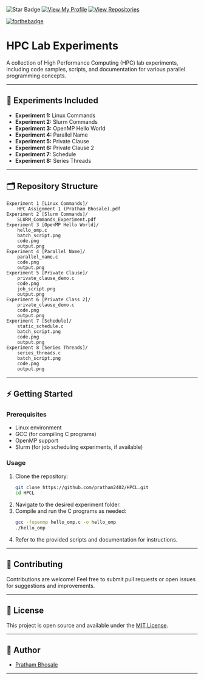![Star Badge](https://img.shields.io/static/v1?label=%F0%9F%8C%9F&message=If%20Useful&style=style=flat&color=BC4E99)
[![View My Profile](https://img.shields.io/badge/View-My_Profile-green?logo=GitHub)](https://github.com/pratham2402)
[![View Repositories](https://img.shields.io/badge/View-My_Repositories-blue?logo=GitHub)](https://github.com/pratham2402?tab=repositories)

[![forthebadge](https://forthebadge.com/images/badges/made-with-c.svg)](https://forthebadge.com)

# HPC Lab Experiments

A collection of High Performance Computing (HPC) lab experiments, including code samples, scripts, and documentation for various parallel programming concepts.

---

## 🚀 Experiments Included

- **Experiment 1:** Linux Commands
- **Experiment 2:** Slurm Commands
- **Experiment 3:** OpenMP Hello World
- **Experiment 4:** Parallel Name
- **Experiment 5:** Private Clause
- **Experiment 6:** Private Clause 2
- **Experiment 7:** Schedule
- **Experiment 8:** Series Threads

---

## 🗂️ Repository Structure

```
Experiment 1 [Linux Commands]/
    HPC Assignment 1 (Pratham Bhosale).pdf
Experiment 2 [Slurm Commands]/
    SLURM_Commands_Experiment.pdf
Experiment 3 [OpenMP Hello World]/
    hello_omp.c
    batch_script.png
    code.png
    output.png
Experiment 4 [Parallel Name]/
    parallel_name.c
    code.png
    output.png
Experiment 5 [Private Clause]/
    private_clause_demo.c
    code.png
    job_script.png
    output.png
Experiment 6 [Private Class 2]/
    private_clause_demo.c
    code.png
    output.png
Experiment 7 [Schedule]/
    static_schedule.c
    batch_script.png
    code.png
    output.png
Experiment 8 [Series Threads]/
    series_threads.c
    batch_script.png
    code.png
    output.png
```

---

## ⚡ Getting Started

### Prerequisites

- Linux environment
- GCC (for compiling C programs)
- OpenMP support
- Slurm (for job scheduling experiments, if available)

### Usage

1. Clone the repository:
   ```bash
   git clone https://github.com/pratham2402/HPCL.git
   cd HPCL
   ```
2. Navigate to the desired experiment folder.
3. Compile and run the C programs as needed:
   ```bash
   gcc -fopenmp hello_omp.c -o hello_omp
   ./hello_omp
   ```
4. Refer to the provided scripts and documentation for instructions.

---

## 🤝 Contributing

Contributions are welcome! Feel free to submit pull requests or open issues for suggestions and improvements.

---

## 📄 License

This project is open source and available under the [MIT License](LICENSE).

---

## 🙌 Author

- [Pratham Bhosale](https://github.com/pratham2402)

---
